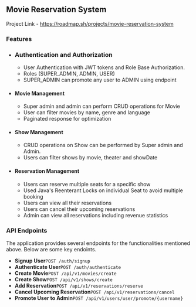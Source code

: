 ## Movie Reservation System
Project Link - https://roadmap.sh/projects/movie-reservation-system

### Features
- ### Authentication and Authorization
  - User Authentication with JWT tokens and Role Base Authorization.
  - Roles (SUPER_ADMIN, ADMIN, USER)
  - SUPER_ADMIN can promote any user to ADMIN using endpoint 
- #### Movie Management
  - Super admin and admin can perform CRUD operations for Movie
  - User can filter movies by name, genre and language
  - Paginated response for optimization
- #### Show Management
  -  CRUD operations on Show can be performed by Super admin and Admin.
  - Users can filter shows by movie, theater and showDate
- #### Reservation Management
    - Users can reserve multiple seats for a specific show
    - Used Java's Reenterant Locks on individual Seat to avoid multiple booking
    - Users can view all their reservations
    - Users can cancel their upcoming reservations
    - Admin can view all reservations including revenue statistics

### API Endpoints
The application provides several endpoints for the functionalities mentioned above. Below are some key endoints. </br>
- <b>Signup User</b>`POST /auth/signup`
- <b>Authenticate User</b>`POST /auth/authenticate`
- <b>Create Movie</b>`POST /api/v1/movies/create`
- <b>Create Show</b>`POST /api/v1/shows/create`
- <b>Add Reservation</b>`POST /api/v1/reservations/reserve`
- <b>Cancel Upcoming Reservation</b>`POST /api/v1/reservations/cancel`
- <b>Promote User to Admin</b>`POST /api/v1/users/user/promote/{username}`
